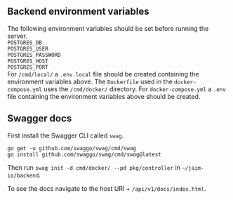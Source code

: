 ## Backend environment variables
The following environment variables should be set before running the server.<br />
`POSTGRES_DB` <br /> 
`POSTGRES_USER` <br />
`POSTGRES_PASSWORD` <br />
`POSTGRES_HOST` <br />
`POSTGRES_PORT` <br />
For `/cmd/local/` a `.env.local` file should be created containing the environment variables above. The `Dockerfile` used in the `docker-compose.yml` uses the `/cmd/docker/` directory. For `docker-compose.yml` a `.env` file containing the environment variables above should be created. <br />

## Swagger docs
First install the Swagger CLI called `swag`.
```
go get -u github.com/swaggo/swag/cmd/swag
go install github.com/swaggo/swag/cmd/swag@latest
```
Then run `swag init -d cmd/docker/ --pd pkg/controller` in `~/jaim-io/backend`.

To see the docs navigate to the host URI + `/api/v1/docs/index.html`.